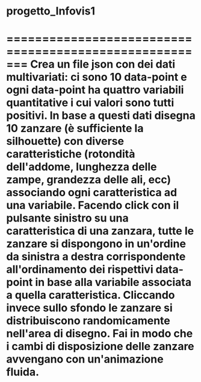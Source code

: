 # progetto_Infovis1

=======================================================
Crea un file json con dei dati multivariati: ci sono 10 data-point e
ogni data-point ha quattro variabili quantitative i cui valori sono
tutti positivi. In base a questi dati disegna 10 zanzare (è sufficiente
la silhouette) con diverse caratteristiche (rotondità dell'addome,
lunghezza delle zampe, grandezza delle ali, ecc) associando ogni
caratteristica ad una variabile. Facendo click con il pulsante sinistro
su una caratteristica di una zanzara, tutte le zanzare si dispongono in
un'ordine da sinistra a destra corrispondente all'ordinamento dei
rispettivi data-point in base alla variabile associata a quella
caratteristica. Cliccando invece sullo sfondo le zanzare si
distribuiscono randomicamente nell'area di disegno. Fai in modo che i
cambi di disposizione delle zanzare avvengano con un'animazione fluida.
=======================================================
